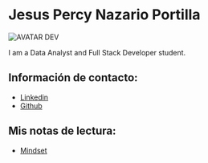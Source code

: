 # Jesus Percy Nazario Portilla

![AVATAR DEV](https://github.com/user-attachments/assets/d72b9e88-9dfe-4624-8cbd-ed0a23e5e185)

I am a Data Analyst and Full Stack Developer student.

## Información de contacto:

- [Linkedin](https://pe.linkedin.com/in/jes%C3%BAs-percy-nazario-portilla-bb0a5735 "Red soocial")
- [Github](https://github.com/PercyTechX "Red social 2")

## Mis notas de lectura:

- [Mindset](./mindset.md)
